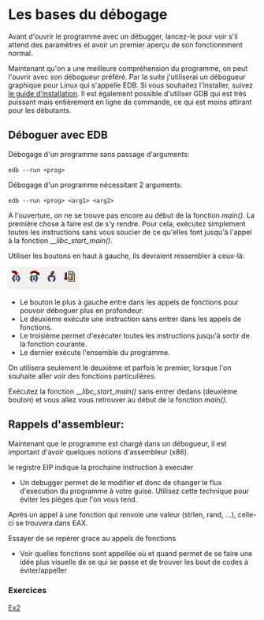 # Les bases du débogage

Avant d'ouvrir le programme avec un débugger, lancez-le pour voir s'il attend des paramètres et avoir un premier aperçu de son fonctionnment normal.

Maintenant qu'on a une meilleure compréhension du programme, on peut l'ouvrir avec son débogueur préféré. Par la suite j'utiliserai un débogueur graphique pour Linux qui s'appelle EDB. Si vous souhaitez l'installer, suivez [le guide d'installation](..Documentation/install%20EDB.md). Il est également possible d'utiliser GDB qui est très puissant mais entièrement en ligne de commande, ce qui est moins attirant pour les débutants.

## Déboguer avec EDB

Débogage d'un programme sans passage d'arguments:

`edb --run <prog>`

Débogage d'un programme nécessitant 2 arguments:

`edb --run <prog> <arg1> <arg2>`

A l'ouverture, on ne se trouve pas encore au début de la fonction _main()_. La première chose à faire est de s'y rendre. Pour cela, exécutez simplement toutes les instructions sans vous soucier de ce qu'elles font jusqu'à l'appel à la fonction ___libc_start_main()_. 

Utiliser les boutons en haut à gauche, ils devraient ressembler à ceux-là:

![](../Images/stepButtons.png)

- Le bouton le plus à gauche entre dans les appels de fonctions pour pouvoir déboguer plus en profondeur.
- Le deuxième exécute une instruction sans entrer dans les appels de fonctions.
- Le troisième permet d'exécuter toutes les instructions jusqu'à sortir de la fonction courante.
- Le dernier exécute l'ensemble du programme.

On utilisera seulement le deuxième et parfois le premier, lorsque l'on souhaite aller voir des fonctions particulières.

Exécutez la fonction ___libc_start_main()_ sans entrer dedans (deuxième bouton) et vous allez vous retrouver au début de la fonction _main()_.

## Rappels d'assembleur:

Maintenant que le programme est chargé dans un débogueur, il est important d'avoir quelques notions d'assembleur (x86).

le registre EIP indique la prochaine instruction à executer
- Un debugger permet de le modifier et donc de changer le flux d'execution du programme à votre guise. Utilisez cette technique pour éviter les pièges que l'on vous tend.

Après un appel à une fonction qui renvoie une valeur (strlen, rand, ...), celle-ci se trouvera dans EAX.


Essayer de se repérer grace au appels de fonctions
- Voir quelles fonctions sont appellée où et quand permet de se faire une idée plus visuelle de se qui se passe et de trouver les bout de codes à éviter/appeller

### Exercices

[Ex2](../Exercices/Ex3)
